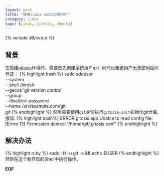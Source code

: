 ```yaml
---
layout: post
title: "使用Linux sudo切换用户"
category: Linux
tags: [Linux, gitosis, Ubuntu]
---
```

{% include JB/setup %}

## 背景
在搭建[gitosis](https://github.com/res0nat0r/gitosis)环境时，需要首先创建系统用户`git`,
同时设置该用户无法使用密码登录：
{% highlight bash %}
sudo adduser \
    --system \
    --shell /bin/sh \
    --gecos 'git version control' \
    --group \
    --disabled-password \
    --home /srv/example.com/git \
    git
{% endhighlight %}
然后需要使用`git`身份执行`gitosis-init`初始化git仓库, 报错:
{% highlight bash%}
ERROR:gitosis.app:Unable to read config file: [Errno 13] Permission denied: '/home/git/.gitosis.conf'
{% endhighlight %}
## 解决办法
{% highlight ruby %}
sudo -H -u git -s && echo $USER
{% endhighlight %}
然后在这个新开启的Shell中执行操作。

__EOF__
